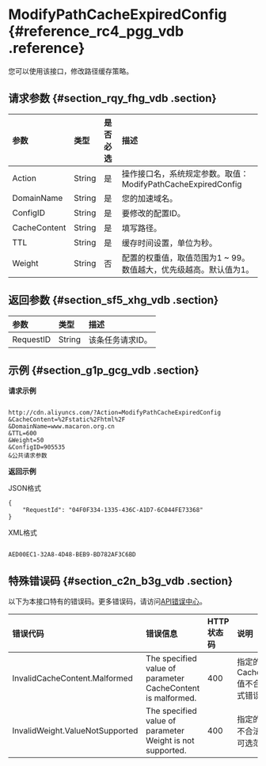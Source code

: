 # ModifyPathCacheExpiredConfig {#reference_rc4_pgg_vdb .reference}

您可以使用该接口，修改路径缓存策略。

## 请求参数 {#section_rqy_fhg_vdb .section}

|参数|类型|是否必选|描述|
|:-|:-|:---|:-|
|Action|String|是|操作接口名，系统规定参数。取值：ModifyPathCacheExpiredConfig|
|DomainName|String|是|您的加速域名。|
|ConfigID|String|是|要修改的配置ID。|
|CacheContent|String|是|填写路径。|
|TTL|String|是|缓存时间设置，单位为秒。|
|Weight|String|否|配置的权重值，取值范围为1 ~ 99。数值越大，优先级越高。默认值为1。|

## 返回参数 {#section_sf5_xhg_vdb .section}

|参数|类型|描述|
|:-|:-|:-|
|RequestID|String|该条任务请求ID。|

## 示例 {#section_g1p_gcg_vdb .section}

**请求示例**

```

http://cdn.aliyuncs.com/?Action=ModifyPathCacheExpiredConfig
&CacheContent=%2Fstatic%2Fhtml%2F
&DomainName=www.macaron.org.cn
&TTL=600
&Weight=50
&ConfigID=905535
&公共请求参数
```

**返回示例**

JSON格式

```
{
    "RequestId": "04F0F334-1335-436C-A1D7-6C044FE73368"
}
```

XML格式

```

AED00EC1-32A8-4D48-BEB9-BD782AF3C6BD

```

## 特殊错误码 {#section_c2n_b3g_vdb .section}

以下为本接口特有的错误码。更多错误码，请访问[API错误中心](https://error-center.alibabacloud.com/status/product/Cdn)。

|错误代码|错误信息|HTTP状态码|说明|
|:---|:---|:------|:-|
|InvalidCacheContent.Malformed|The specified value of parameter CacheContent is malformed.|400|指定的 CacheContent值不合法（格式错误）。|
|InvalidWeight.ValueNotSupported|The specified value of parameter Weight is not supported.|400|指定的 Weight不合法（超出可选范围）。|

